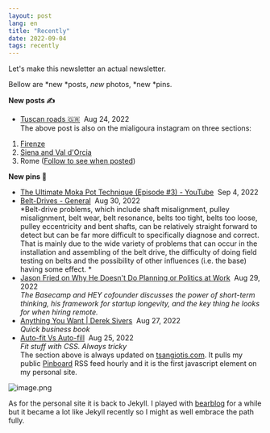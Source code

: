 ```yaml
---
layout: post
lang: en
title: "Recently"
date: 2022-09-04
tags: recently
---
```


Let's make this newsletter an actual newsletter.

Bellow are *new *posts, *new* photos, *new *pins.

**New posts ✍️**

-   [Tuscan roads 🇬🇷](https://tsangiotis.com/tuscan-roads/)  Aug 24, 2022\
The above post is also on the mialigoura instagram on three sections:

1.  [Firenze](https://www.instagram.com/p/ChetjHIsPHR/)
2.  [Siena and Val d'Orcia](https://www.instagram.com/p/CiFQIpDMdU4/)
3.  Rome ([Follow to see when posted](https://www.instagram.com/mialigoura/))

**New pins 📌**

-   [The Ultimate Moka Pot Technique (Episode #3) - YouTube](https://www.youtube.com/watch?v=BfDLoIvb0w4)  Sep 4, 2022
-   [Belt-Drives - General](http://www.vibrationschool.com/mans/SpecInter/SpecInter15c.htm)  Aug 30, 2022\
    *Belt-drive problems, which include shaft misalignment, pulley misalignment, belt wear, belt resonance, belts too tight, belts too loose, pulley eccentricity and bent shafts, can be relatively straight forward to detect but can be far more difficult to specifically diagnose and correct. That is mainly due to the wide variety of problems that can occur in the installation and assembling of the belt drive, the difficulty of doing field testing on belts and the possibility of other influences (i.e. the base) having some effect. *
-   [Jason Fried on Why He Doesn't Do Planning or Politics at Work](https://future.com/jason-fried-basecamp-hey-interview/)  Aug 29, 2022\
    *The Basecamp and HEY cofounder discusses the power of short-term thinking, his framework for startup longevity, and the key thing he looks for when hiring remote.*
-   [Anything You Want | Derek Sivers](https://sive.rs/a)  Aug 27, 2022\
    *Quick business book*
-   [Auto-fit Vs Auto-fill](https://defensivecss.dev/tip/auto-fit-fill/)  Aug 25, 2022\
    *Fit stuff with CSS. Always tricky*\
The section above is always updated on [tsangiotis.com](https://tsangiotis.com/). It pulls my public [Pinboard](https://pinboard.in/) RSS feed hourly and it is the first javascript element on my personal site.

![image.png](https://imagedelivery.net/9y59yvFNbWTltjX6sh684Q/98ed42ba-8761-413c-f530-61c5fe6d5300/optimized)

As for the personal site it is back to Jekyll. I played with [bearblog](https://bearblog.dev/) for a while but it became a lot like Jekyll recently so I might as well embrace the path fully.

